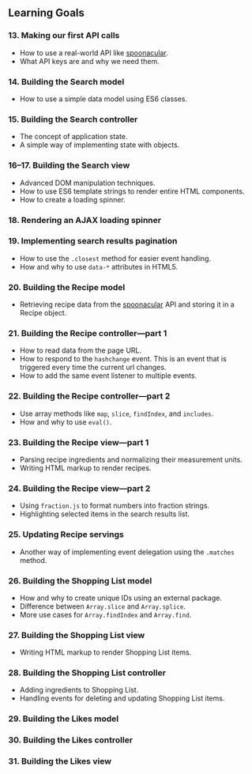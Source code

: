 ## Learning Goals

### 13. Making our first API calls

-   How to use a real-world API like [spoonacular](https://spoonacular.com/food-api/docs).
-   What API keys are and why we need them.

### 14. Building the Search model

-   How to use a simple data model using ES6 classes.

### 15. Building the Search controller

-   The concept of application state.
-   A simple way of implementing state with objects.

### 16–17. Building the Search view

-   Advanced DOM manipulation techniques.
-   How to use ES6 template strings to render entire HTML components.
-   How to create a loading spinner.

### 18. Rendering an AJAX loading spinner

### 19. Implementing search results pagination

-   How to use the `.closest` method for easier event handling.
-   How and why to use `data-*` attributes in HTML5.

### 20. Building the Recipe model

-   Retrieving recipe data from the [spoonacular](https://spoonacular.com/food-api/docs) API and storing it in a Recipe object.

### 21. Building the Recipe controller—part 1

-   How to read data from the page URL.
-   How to respond to the `hashchange` event. This is an event that is triggered every time the current url changes.
-   How to add the same event listener to multiple events.

### 22. Building the Recipe controller—part 2

-   Use array methods like `map`, `slice`, `findIndex`, and `includes`.
-   How and why to use `eval()`.

### 23. Building the Recipe view—part 1

-   Parsing recipe ingredients and normalizing their measurement units.
-   Writing HTML markup to render recipes.

### 24. Building the Recipe view—part 2

-   Using `fraction.js` to format numbers into fraction strings.
-   Highlighting selected items in the search results list.

### 25. Updating Recipe servings

-   Another way of implementing event delegation using the `.matches` method.

### 26. Building the Shopping List model

-   How and why to create unique IDs using an external package.
-   Difference between `Array.slice` and `Array.splice`.
-   More use cases for `Array.findIndex` and `Array.find`.

### 27. Building the Shopping List view

-   Writing HTML markup to render Shopping List items.

### 28. Building the Shopping List controller

-   Adding ingredients to Shopping List.
-   Handling events for deleting and updating Shopping List items.

### 29. Building the Likes model
### 30. Building the Likes controller
### 31. Building the Likes view
